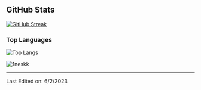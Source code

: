 ## GitHub Stats

[![GitHub Streak](http://github-readme-streak-stats.herokuapp.com?user=1neskk&theme=transparent&hide_border=true)](https://git.io/streak-stats)

### Top Languages   
![Top Langs](https://github-readme-stats.vercel.app/api/top-langs/?username=1neskk&layout=compact&theme=transparent) 
	
	
<p align="left"> <img src="https://komarev.com/ghpvc/?username=1neskk&label=Profile%20views&color=0e75b6&style=flat" alt="1neskk" /> </p> 

<!-- [![Discord Presence](https://lanyard.cnrad.dev/api/473698529303592960)](https://discord.com/users/473698529303592960) -->

------
Last Edited on: 6/2/2023
